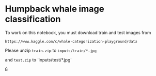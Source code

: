 # Humpback whale image classification

To work on this notebook, you must download train and test images from

`https://www.kaggle.com/c/whale-categorization-playground/data`

Please unzip `train.zip` to `inputs/train/*.jpg`

and `test.zip` to 'inputs/test/*.jpg'

ß